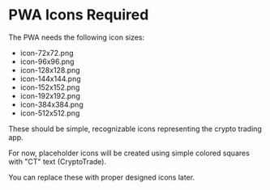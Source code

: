 # PWA Icons Required

The PWA needs the following icon sizes:

- icon-72x72.png
- icon-96x96.png  
- icon-128x128.png
- icon-144x144.png
- icon-152x152.png
- icon-192x192.png
- icon-384x384.png
- icon-512x512.png

These should be simple, recognizable icons representing the crypto trading app.

For now, placeholder icons will be created using simple colored squares with "CT" text (CryptoTrade).

You can replace these with proper designed icons later.